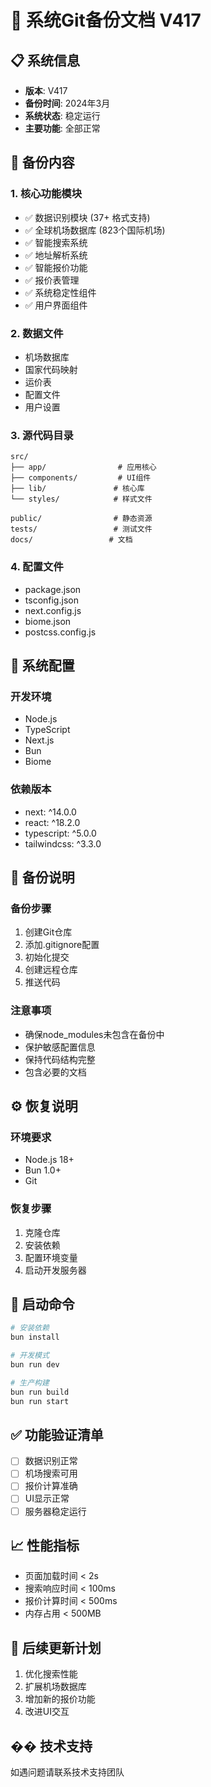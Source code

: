 # 🚀 系统Git备份文档 V417

## 📋 系统信息
- **版本**: V417
- **备份时间**: 2024年3月
- **系统状态**: 稳定运行
- **主要功能**: 全部正常

## 💾 备份内容

### 1. 核心功能模块
- ✅ 数据识别模块 (37+ 格式支持)
- ✅ 全球机场数据库 (823个国际机场)
- ✅ 智能搜索系统
- ✅ 地址解析系统
- ✅ 智能报价功能
- ✅ 报价表管理
- ✅ 系统稳定性组件
- ✅ 用户界面组件

### 2. 数据文件
- 机场数据库
- 国家代码映射
- 运价表
- 配置文件
- 用户设置

### 3. 源代码目录
```
src/
├── app/                # 应用核心
├── components/         # UI组件
├── lib/               # 核心库
└── styles/            # 样式文件

public/                # 静态资源
tests/                 # 测试文件
docs/                 # 文档
```

### 4. 配置文件
- package.json
- tsconfig.json
- next.config.js
- biome.json
- postcss.config.js

## 🔧 系统配置

### 开发环境
- Node.js
- TypeScript
- Next.js
- Bun
- Biome

### 依赖版本
- next: ^14.0.0
- react: ^18.2.0
- typescript: ^5.0.0
- tailwindcss: ^3.3.0

## 📝 备份说明

### 备份步骤
1. 创建Git仓库
2. 添加.gitignore配置
3. 初始化提交
4. 创建远程仓库
5. 推送代码

### 注意事项
- 确保node_modules未包含在备份中
- 保护敏感配置信息
- 保持代码结构完整
- 包含必要的文档

## ⚙️ 恢复说明

### 环境要求
- Node.js 18+
- Bun 1.0+
- Git

### 恢复步骤
1. 克隆仓库
2. 安装依赖
3. 配置环境变量
4. 启动开发服务器

## 🚀 启动命令
```bash
# 安装依赖
bun install

# 开发模式
bun run dev

# 生产构建
bun run build
bun run start
```

## ✅ 功能验证清单
- [ ] 数据识别正常
- [ ] 机场搜索可用
- [ ] 报价计算准确
- [ ] UI显示正常
- [ ] 服务器稳定运行

## 📈 性能指标
- 页面加载时间 < 2s
- 搜索响应时间 < 100ms
- 报价计算时间 < 500ms
- 内存占用 < 500MB

## 🔄 后续更新计划
1. 优化搜索性能
2. 扩展机场数据库
3. 增加新的报价功能
4. 改进UI交互

## �� 技术支持
如遇问题请联系技术支持团队 